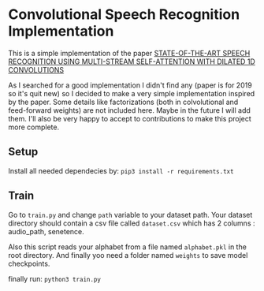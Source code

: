 # Convolutional Speech Recognition Implementation

This is a simple implementation of the paper [STATE-OF-THE-ART SPEECH RECOGNITION USING MULTI-STREAM SELF-ATTENTION WITH DILATED 1D CONVOLUTIONS](https://arxiv.org/pdf/1910.00716v1.pdf)

As I searched for a good implementation I didn't find any (paper is for 2019 so it's quit new) so I decided to make a very simple implementation inspired by the paper. Some details like factorizations (both in colvolutional and feed-forward weights) are not included here. Maybe in the future I will add them. I'll also be very happy to accept to contributions to make this project more complete.



## Setup
Install all needed dependecies by:
`pip3 install -r requirements.txt`



## Train
Go to `train.py` and change `path` variable to your dataset path. Your dataset directory should contain a csv file called `dataset.csv` which has 2 columns : audio_path, senetence.

Also this script reads your alphabet from a file named `alphabet.pkl` in the root directory. And finally yoo need a folder named `weights` to save model checkpoints.

finally run:
`python3 train.py`
